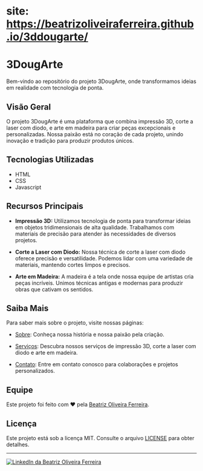 # site: https://beatrizoliveiraferreira.github.io/3ddougarte/

# 3DougArte

Bem-vindo ao repositório do projeto 3DougArte, onde transformamos ideias em realidade com tecnologia de ponta.

## Visão Geral

O projeto 3DougArte é uma plataforma que combina impressão 3D, corte a laser com diodo, e arte em madeira para criar peças excepcionais e personalizadas. Nossa paixão está no coração de cada projeto, unindo inovação e tradição para produzir produtos únicos.

## Tecnologias Utilizadas

- HTML
- CSS
- Javascript

## Recursos Principais

- **Impressão 3D:** Utilizamos tecnologia de ponta para transformar ideias em objetos tridimensionais de alta qualidade. Trabalhamos com materiais de precisão para atender às necessidades de diversos projetos.

- **Corte a Laser com Diodo:** Nossa técnica de corte a laser com diodo oferece precisão e versatilidade. Podemos lidar com uma variedade de materiais, mantendo cortes limpos e precisos.

- **Arte em Madeira:** A madeira é a tela onde nossa equipe de artistas cria peças incríveis. Unimos técnicas antigas e modernas para produzir obras que cativam os sentidos.

## Saiba Mais

Para saber mais sobre o projeto, visite nossas páginas:

- [Sobre](https://beatrizoliveiraferreira.github.io/3ddougarte/about.html): Conheça nossa história e nossa paixão pela criação.

- [Serviços](https://beatrizoliveiraferreira.github.io/3ddougarte/servico.html): Descubra nossos serviços de impressão 3D, corte a laser com diodo e arte em madeira.

- [Contato](https://beatrizoliveiraferreira.github.io/3ddougarte/contato.html): Entre em contato conosco para colaborações e projetos personalizados.

## Equipe

Este projeto foi feito com ♥ pela [Beatriz Oliveira Ferreira](https://www.linkedin.com/in/beatriz-oliveira-ferreira-720b49288/).

## Licença

Este projeto está sob a licença MIT. Consulte o arquivo [LICENSE](LICENSE) para obter detalhes.

---

[![LinkedIn da Beatriz Oliveira Ferreira](https://img.shields.io/badge/Feito%20por-Beatriz%20Oliveira%20Ferreira-blue?style=for-the-badge)](https://www.linkedin.com/in/beatriz-oliveira-ferreira-720b49288/)
